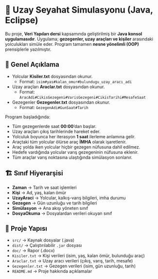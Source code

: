 # 🚀 Uzay Seyahat Simulasyonu (Java, Eclipse)

Bu proje, **Veri Yapıları dersi** kapsamında geliştirilmiş bir **Java konsol uygulamasıdır**. Uygulama; **gezegenler, uzay araçları ve kişiler** arasındaki yolculukları simüle eder. Program tamamen **nesne yönelimli (OOP)** prensiplerle yazılmıştır.  

## 📌 Genel Açıklama
- Yolcular **Kisiler.txt** dosyasından okunur.  
  - Format: `isim#yas#kalan_omur#bulundugu_uzay_aracı_adi`  
- Uzay araçları **Araclar.txt** dosyasından okunur.  
  - Format: `AracAdi#CikisGezegeni#VarisGezegeni#CikisTarihi#MesafeSaat`  
- Gezegenler **Gezegenler.txt** dosyasından okunur.  
  - Format: `GezegenAdi#GunSaat#Tarih`  

Program başladığında:  
- Tüm gezegenlerde saat **00:00**’dan başlar.  
- Uzay araçları çıkış tarihlerinde hareket eder.  
- Yolculuk boyunca her iterasyon **1 saat** ilerleme anlamına gelir.  
- Araçtaki tüm yolcular ölürse araç **İMHA** olarak işaretlenir.  
- Araç yolda iken yolcular hiçbir gezegen nüfusuna dahil edilmez.  
- Hedefe vardığında yolcular varış gezegeninin nüfusuna eklenir.  
- Tüm araçlar varış noktasına ulaştığında simülasyon sonlanır.  

## 🏗️ Sınıf Hiyerarşisi
- **Zaman** → Tarih ve saat işlemleri  
- **Kişi** → Ad, yaş, kalan ömür  
- **UzayAraci** → Yolcular, kalkış-varış bilgileri, imha durumu  
- **Gezegen** → Gün uzunluğu ve tarih bilgileri  
- **Simülasyon** → Ana akışı yöneten sınıf  
- **DosyaOkuma** → Dosyalardan verileri okuyan sınıf  

## 📂 Proje Yapısı
- `src/` → Kaynak dosyalar (.java)  
- `dist/` → Çalıştırılabilir `.jar` dosyası  
- `doc/` → Rapor (.docx)  
- `Kisiler.txt` → Kişi verileri (isim, yaş, kalan ömür, bulunduğu araç)  
- `Araclar.txt` → Uzay aracı verileri (çıkış, varış, tarih, mesafe)  
- `Gezegenler.txt` → Gezegen verileri (isim, gün uzunluğu, tarih)  
- `README.md` → Proje hakkında açıklamalar  
